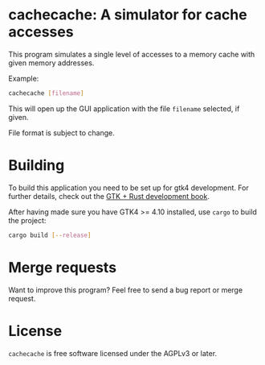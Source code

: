 # cachecache: A simulator for cache accesses

This program simulates a single level of accesses to a memory cache with given memory addresses.

Example:

```sh
cachecache [filename]
```

This will open up the GUI application with the file `filename` selected, if given.

File format is subject to change.

# Building

To build this application you need to be set up for gtk4 development. For further details, check out the [GTK + Rust development book](https://gtk-rs.org/gtk4-rs/stable/latest/book/installation.html).

After having made sure you have GTK4 >= 4.10 installed, use `cargo` to build the project:
```sh
cargo build [--release]
```

# Merge requests

Want to improve this program? Feel free to send a bug report or merge request.

# License

`cachecache` is free software licensed under the AGPLv3 or later.
